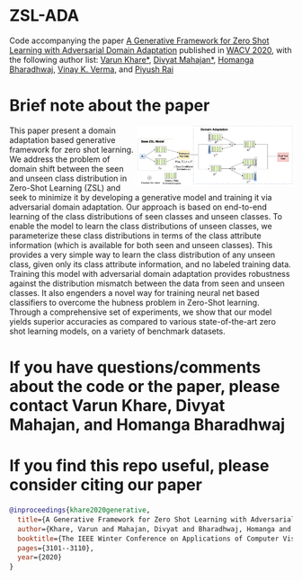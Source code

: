 # ZSL-ADA
Code accompanying the paper [A Generative Framework for Zero Shot Learning with Adversarial Domain Adaptation](https://arxiv.org/abs/1906.03038) published in [WACV 2020](http://wacv20.wacv.net/), with the following author list: [Varun Khare*](https://vkkhare.github.io/), [Divyat Mahajan*](https://divyat09.github.io/), [Homanga Bharadhwaj](https://homangab.github.io/), [Vinay K. Verma](), and [Piyush Rai](https://homangab.github.io/)

# Brief note about the paper
<img src="Overall.png" width=55% align="right">
This paper present a domain adaptation based generative framework for zero shot  learning. We address the problem of domain shift between the seen and unseen class distribution in Zero-Shot Learning (ZSL) and seek to minimize it by developing a generative model and training it via adversarial domain adaptation. Our approach is based on end-to-end learning of the class distributions of seen classes and unseen classes. To enable the model to learn the class distributions of unseen classes, we parameterize these class distributions in terms of the class attribute information (which is available for both seen and unseen classes). This provides a very simple way to learn the class distribution of any unseen class, given only its class attribute information, and no labeled training data. Training this model with adversarial domain adaptation provides robustness against the distribution mismatch between the data from seen and unseen classes. It also engenders a novel way for training neural net based classifiers to overcome the hubness problem in Zero-Shot learning. Through a comprehensive set of experiments, we show that our model yields superior accuracies as compared to various state-of-the-art zero shot learning models, on a variety of benchmark datasets.  

# If you have questions/comments about the code or the paper, please contact Varun Khare, Divyat Mahajan, and Homanga Bharadhwaj

# If you find this repo useful, please consider citing our paper

```bibtex
@inproceedings{khare2020generative,
  title={A Generative Framework for Zero Shot Learning with Adversarial Domain Adaptation},
  author={Khare, Varun and Mahajan, Divyat and Bharadhwaj, Homanga and Verma, Vinay Kumar and Rai, Piyush},
  booktitle={The IEEE Winter Conference on Applications of Computer Vision},
  pages={3101--3110},
  year={2020}
}
```
